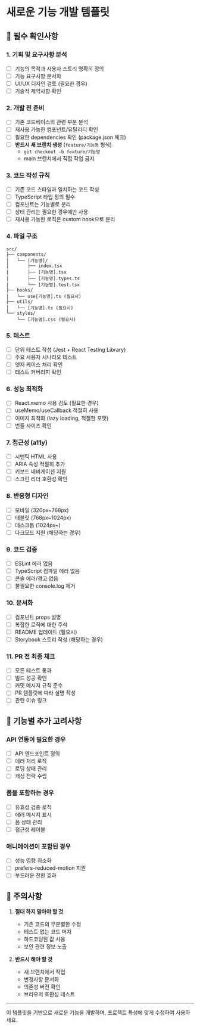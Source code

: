 # 새로운 기능 개발 템플릿

## 🎯 필수 확인사항

### 1. 기획 및 요구사항 분석
- [ ] 기능의 목적과 사용자 스토리 명확히 정의
- [ ] 기능 요구사항 문서화
- [ ] UI/UX 디자인 검토 (필요한 경우)
- [ ] 기술적 제약사항 확인

### 2. 개발 전 준비
- [ ] 기존 코드베이스의 관련 부분 분석
- [ ] 재사용 가능한 컴포넌트/유틸리티 확인
- [ ] 필요한 dependencies 확인 (package.json 체크)
- [ ] **반드시 새 브랜치 생성** (`feature/기능명` 형식)
  - `git checkout -b feature/기능명`
  - main 브랜치에서 직접 작업 금지

### 3. 코드 작성 규칙
- [ ] 기존 코드 스타일과 일치하는 코드 작성
- [ ] TypeScript 타입 정의 필수
- [ ] 컴포넌트는 기능별로 분리
- [ ] 상태 관리는 필요한 경우에만 사용
- [ ] 재사용 가능한 로직은 custom hook으로 분리

### 4. 파일 구조
```
src/
├── components/
│   └── [기능명]/
│       ├── index.tsx
│       ├── [기능명].tsx
│       ├── [기능명].types.ts
│       └── [기능명].test.tsx
├── hooks/
│   └── use[기능명].ts (필요시)
├── utils/
│   └── [기능명].ts (필요시)
└── styles/
    └── [기능명].css (필요시)
```

### 5. 테스트
- [ ] 단위 테스트 작성 (Jest + React Testing Library)
- [ ] 주요 사용자 시나리오 테스트
- [ ] 엣지 케이스 처리 확인
- [ ] 테스트 커버리지 확인

### 6. 성능 최적화
- [ ] React.memo 사용 검토 (필요한 경우)
- [ ] useMemo/useCallback 적절히 사용
- [ ] 이미지 최적화 (lazy loading, 적절한 포맷)
- [ ] 번들 사이즈 확인

### 7. 접근성 (a11y)
- [ ] 시맨틱 HTML 사용
- [ ] ARIA 속성 적절히 추가
- [ ] 키보드 네비게이션 지원
- [ ] 스크린 리더 호환성 확인

### 8. 반응형 디자인
- [ ] 모바일 (320px~768px)
- [ ] 태블릿 (768px~1024px)  
- [ ] 데스크톱 (1024px~)
- [ ] 다크모드 지원 (해당하는 경우)

### 9. 코드 검증
- [ ] ESLint 에러 없음
- [ ] TypeScript 컴파일 에러 없음
- [ ] 콘솔 에러/경고 없음
- [ ] 불필요한 console.log 제거

### 10. 문서화
- [ ] 컴포넌트 props 설명
- [ ] 복잡한 로직에 대한 주석
- [ ] README 업데이트 (필요시)
- [ ] Storybook 스토리 작성 (해당하는 경우)

### 11. PR 전 최종 체크
- [ ] 모든 테스트 통과
- [ ] 빌드 성공 확인
- [ ] 커밋 메시지 규칙 준수
- [ ] PR 템플릿에 따라 설명 작성
- [ ] 관련 이슈 링크

## 📝 기능별 추가 고려사항

### API 연동이 필요한 경우
- [ ] API 엔드포인트 정의
- [ ] 에러 처리 로직
- [ ] 로딩 상태 관리
- [ ] 캐싱 전략 수립

### 폼을 포함하는 경우
- [ ] 유효성 검증 로직
- [ ] 에러 메시지 표시
- [ ] 폼 상태 관리
- [ ] 접근성 레이블

### 애니메이션이 포함된 경우
- [ ] 성능 영향 최소화
- [ ] prefers-reduced-motion 지원
- [ ] 부드러운 전환 효과

## 🚨 주의사항

1. **절대 하지 말아야 할 것**
   - 기존 코드의 무분별한 수정
   - 테스트 없는 코드 머지
   - 하드코딩된 값 사용
   - 보안 관련 정보 노출

2. **반드시 해야 할 것**
   - 새 브랜치에서 작업
   - 변경사항 문서화
   - 의존성 버전 확인
   - 브라우저 호환성 테스트

---

이 템플릿을 기반으로 새로운 기능을 개발하며, 프로젝트 특성에 맞게 수정하여 사용하세요.